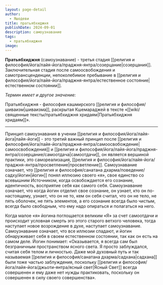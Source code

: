 ```yaml
---
layout: page-detail
author:
  - Яшодеви
title: пратьябхиджня
publishDate: 2024-09-01
description: самоузнавание
tags:
  - пратьябхиджня
image:
---
```

**Пратьябхиджня** (самоузнавание) - третья стадия [[религия и философия/йога/лайя-йога/праджня-янтра/созерцание|созерцания]].
Заключительная стадия после самоосвобождения и самотрансценденции, непоколебимое пребывание в [[религия и философия/йога/лайя-йога/праджня-янтра/естественное состояние|естественном состоянии]].

*Термин имеет и другое значение:* 

Пратьябхиджня - философия кашмирского [[религия и философия/шиваизм|шиваизма]], раскрытая Кшемараджей в тексте «[[wiki/священные тексты/пратьябхиджня хридаям|Пратьябхиджня хридаям]]».

---
Принцип самоузнавания в учении [[религия и философия/йога/лайя-йога|лайя-йоги]] - это третий важный принцип после [[религия и философия/йога/лайя-йога/праджня-янтра/самоосвобождение|самоосвобождения]] и [[религия и философия/йога/лайя-йога/праджня-янтра/созерцание/самоотдача|самоотдачи]], он является вершиной практики, это самореализация, [[религия и философия/йога/лайя-йога/праджня-янтра/просветление|просветление]]. Самоузнавание означает, что [[религия и философия/санатана дхарма/поведение/садху/йогин|йогин]] понял иллюзию своего «я», свое единство со всевышним Источником, когда освобождается его сознание, идентичность, восприятие себя как самого себя. Самоузнавание означает, что когда йогин отделил свое сознание, он узнает, кто он по-настоящему, узнает, что он не то, кем он себя считал, что он не тело, не пять оболочек, не пять элементов, а его сознание всегда было чистым, всегда было свободным, что ему надо опираться и полагаться на него.

Когда малое «я» йогина поглощается великим «Я» за счет самоотдачи и происходит условная смерть эго этого старого ветхого человека, тогда наступает новое возрождение в духе, наступает самоузнавание. Самоузнавание означает, что все иллюзии спадают, и йогин обнаруживает себя в своем естественном состоянии, так как он есть на самом деле. Йогин понимает: «Оказывается, я всегда сам был безграничным пространством ясного света. Я просто заблуждался, считая себя телом и личностью. Даже мой духовный путь и так называемая [[религия и философия/санатана дхарма/садхана|садхана]] были тоже частью заблуждения, поскольку [[религия и философия/йога/лайя-йога/джьоти-янтра/ясный свет|Ясный Свет]] всегда совершенен и ему даже нет нужды практиковать, поскольку он совершенен в силу своего совершенства». 
